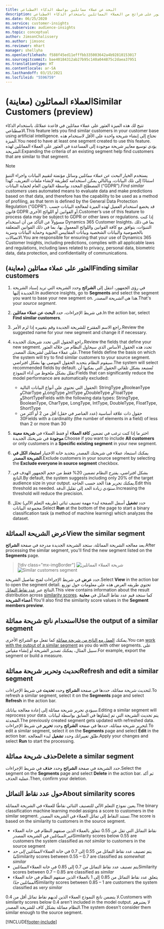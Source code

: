 ```yaml
---
title: البحث عن عملاء مماثلين بواسطة الذكاء الاصطناعي
description: يمكنك العثور على شرائح من العملاء المماثلين باستخدام الذكاء الاصطناعي.
ms.date: 06/25/2020
ms.service: customer-insights
ms.subservice: audience-insights
ms.topic: conceptual
author: JimsonChalissery
ms.author: jimsonc
ms.reviewer: mhart
manager: shellyha
ms.openlocfilehash: f588f45ed11efffbb335003642a4b92810153017
ms.sourcegitcommit: bae40184312ab27b95c140a044875c2daea37951
ms.translationtype: HT
ms.contentlocale: ar-SA
ms.lasthandoff: 03/15/2021
ms.locfileid: "5596759"
---
```

# <a name="similar-customers-preview"></a><span data-ttu-id="e7426-103">العملاء المماثلون (معاينة)</span><span class="sxs-lookup"><span data-stu-id="e7426-103">Similar Customers (preview)</span></span>

<span data-ttu-id="e7426-104">تتيح لك هذه الميزة العثور على عملاء مماثلين في قاعدة عملائك باستخدام الذكاء الاصطناعي.</span><span class="sxs-lookup"><span data-stu-id="e7426-104">This feature lets you find similar customers in your customer base using artificial intelligence.</span></span> <span data-ttu-id="e7426-105">تحتاج إلى إنشاء شريحة واحدة على الأقل لاستخدام هذه الميزة.</span><span class="sxs-lookup"><span data-stu-id="e7426-105">You need to have at least one segment created to use this feature.</span></span> <span data-ttu-id="e7426-106">يؤدي توسيع معايير شريحة موجودة إلى المساعدة في العثور على العملاء المماثلين لهذه الشريحة.</span><span class="sxs-lookup"><span data-stu-id="e7426-106">Expanding the criteria of an existing segment help find customers that are similar to that segment.</span></span>

> [!NOTE]
> <span data-ttu-id="e7426-107">يستخدم الخيار *البحث عن عملاء مماثلين* وسائل مؤتمتة لتقييم البيانات واجراء التنبؤ استنادًا إلى تلك البيانات، وبالتالي يمكن استخدامه كطريقة لإنشاء ملفات التعريف، كهذا المصطلح المحدد بواسطة القانون العام لحماية البيانات (“GDPR”).</span><span class="sxs-lookup"><span data-stu-id="e7426-107">*Find similar customers* uses automated means to evaluate data and make predictions based on that data, and therefore has the capability to be used as a method of profiling, as that term is defined by the General Data Protection Regulation (“GDPR”).</span></span> <span data-ttu-id="e7426-108">قد يخضع استخدام العميل لهذه الميزة لمعالجة البيانات حسب قانون GDPR أو القوانين أو اللوائح الأخرى.</span><span class="sxs-lookup"><span data-stu-id="e7426-108">Customer’s use of this feature to process data may be subject to GDPR or other laws or regulations.</span></span> <span data-ttu-id="e7426-109">إذا كنت مسؤولاً عن التأكد من أن استخدام Dynamics 365 Customer Insights، بما في ذلك التنبؤات، يتوافق مع كافة القوانين واللوائح المعمول بها، بما في ذلك القوانين المتعلقة بالخصوصية والبيانات الشخصية وبيانات المقاييس الحيوية وحماية البيانات وسرية الاتصالات.</span><span class="sxs-lookup"><span data-stu-id="e7426-109">You are responsible for ensuring that your use of Dynamics 365 Customer Insights, including predictions, complies with all applicable laws and regulations, including laws related to privacy, personal data, biometric data, data protection, and confidentiality of communications.</span></span>

## <a name="finding-similar-customers"></a><span data-ttu-id="e7426-110">العثور على عملاء مماثلين (معاينة)</span><span class="sxs-lookup"><span data-stu-id="e7426-110">Finding similar customers</span></span>

1. <span data-ttu-id="e7426-111">في رؤى الجمهور، انتقل إلى **الشرائح** وحدد الشريحة التي تريد إسناد الشريحة الجديدة إليها.</span><span class="sxs-lookup"><span data-stu-id="e7426-111">In audience insights, go to **Segments** and select the segment you want to base your new segment on.</span></span> <span data-ttu-id="e7426-112">هذا هي *الشريحة المصدر*.</span><span class="sxs-lookup"><span data-stu-id="e7426-112">That's your *source segment*.</span></span>

1. <span data-ttu-id="e7426-113">في شريط الإجراءات، حدد **البحث عن عملاء مماثلين**.</span><span class="sxs-lookup"><span data-stu-id="e7426-113">In the action bar, select **Find similar customers**.</span></span>

1. <span data-ttu-id="e7426-114">راجع الاسم المقترح للشريحة الجديدة وقم بتغييره إذا لزم الأمر.</span><span class="sxs-lookup"><span data-stu-id="e7426-114">Review the suggested name for your new segment and change it if necessary.</span></span>

1. <span data-ttu-id="e7426-115">راجع الحقول التي تحدد شريحتك الجديدة.</span><span class="sxs-lookup"><span data-stu-id="e7426-115">Review the fields that define your new segment.</span></span> <span data-ttu-id="e7426-116">تحدد هذه الحقول الأساس الذي سيحاول النظام من خلاله العثور على عملاء مماثلين لشريحتك المصدر.</span><span class="sxs-lookup"><span data-stu-id="e7426-116">These fields define the basis on which the system will try to find similar customers to your source segment.</span></span> <span data-ttu-id="e7426-117">سيقوم النظام بتحديد الحقول الموصى بها بشكل افتراضي.</span><span class="sxs-lookup"><span data-stu-id="e7426-117">The system will select recommended fields by default.</span></span>
  <span data-ttu-id="e7426-118">تُستبعد بشكل تلقائي الحقول التي يمكنها أن تقلل بشكل ملحوظ من أداء النموذج:</span><span class="sxs-lookup"><span data-stu-id="e7426-118">Fields that can significantly reduce the model performance are automatically excluded:</span></span>
  
   - <span data-ttu-id="e7426-119">الحقول التي تحتوي على أنواع البيانات التالية: StringType وBooleanType وCharType وLongType وIntType وDoubleType وFloatType وShortType</span><span class="sxs-lookup"><span data-stu-id="e7426-119">Fields with the following data types: StringType, BooleanType, CharType, LongType, IntType, DoubleType, FloatType, ShortType</span></span>
   - <span data-ttu-id="e7426-120">حقول ذات علاقة أساسية (عدد العناصر في حقل) أقل من 2 أو أكثر من 30</span><span class="sxs-lookup"><span data-stu-id="e7426-120">Fields with a cardinality (the number of elements in a field) of less than 2 or more than 30</span></span>

1. <span data-ttu-id="e7426-121">اختر ما إذا كنت ترغب في تضمين **كافة العملاء** أو فقط العملاء في **شريحة معينة موجودة** في شريحتك الجديدة.</span><span class="sxs-lookup"><span data-stu-id="e7426-121">Choose if you want to include **All customers** or only customers in a **Specific existing segment** in your new segment.</span></span>

1. <span data-ttu-id="e7426-122">يمكنك استبعاد عملاء في شريحتك المصدر بتحديد خانة الاختيار **استبعاد الكل في الشريحة المصدر**.</span><span class="sxs-lookup"><span data-stu-id="e7426-122">Exclude customers in your source segment by selecting the **Exclude everyone in source segment** checkbox.</span></span>

1. <span data-ttu-id="e7426-123">بشكل افتراضي، يقترح النظام تضمين 20% فقط من حجم الجمهور الهدف في الناتج.</span><span class="sxs-lookup"><span data-stu-id="e7426-123">By default, the system suggests including only 20% of the target audience size in your output.</span></span> <span data-ttu-id="e7426-124">يمكنك تحرير هذا الحد حسب الحاجة.</span><span class="sxs-lookup"><span data-stu-id="e7426-124">Edit this threshold as needed.</span></span> <span data-ttu-id="e7426-125">ستؤدي زيادة الحد إلى تقليل الدقة.</span><span class="sxs-lookup"><span data-stu-id="e7426-125">Increasing the threshold will reduce the precision.</span></span>

1. <span data-ttu-id="e7426-126">حدد **تشغيل** أسفل الصفحة لبدء مهمة تصنيف ثنائي (طريقه التعلم الآلي) تحلل مجموعة البيانات.</span><span class="sxs-lookup"><span data-stu-id="e7426-126">Select **Run** at the bottom of the page to start a binary classification task (a method of machine learning) which analyzes the dataset.</span></span>

## <a name="view-the-similar-segment"></a><span data-ttu-id="e7426-127">عرض الشريحة المماثلة</span><span class="sxs-lookup"><span data-stu-id="e7426-127">View the similar segment</span></span>

<span data-ttu-id="e7426-128">بعد معالجه الشريحة المماثلة، ستجد الشريحة الجديدة مدرجة في صفحة **الشرائح**.</span><span class="sxs-lookup"><span data-stu-id="e7426-128">After processing the similar segment, you'll find the new segment listed on the **Segments** page.</span></span>

> [!div class="mx-imgBorder"]
> <span data-ttu-id="e7426-129">![شريحة العملاء المماثلين](media/expanded-segment.png "شريحة العملاء المماثلين")</span><span class="sxs-lookup"><span data-stu-id="e7426-129">![Similar customers segment](media/expanded-segment.png "Similar customers segment")</span></span>

<span data-ttu-id="e7426-130">حدد **عرض** في شريط الإجراءات لفتح تفاصيل الشريحة.</span><span class="sxs-lookup"><span data-stu-id="e7426-130">Select **View** in the action bar to open the segment detail.</span></span> <span data-ttu-id="e7426-131">تحتوي طريقه العرض هذه على معلومات حول توزيع النتائج عبر [عدد نقاط التماثل](#about-similarity-scores).</span><span class="sxs-lookup"><span data-stu-id="e7426-131">This view contains information about the result distribution across [similarity scores](#about-similarity-scores).</span></span> <span data-ttu-id="e7426-132">كما ستجد قيم عدد نقاط التماثل في **معاينة أعضاء الشريحة**.</span><span class="sxs-lookup"><span data-stu-id="e7426-132">You'll also find the similarity score values in the **Segment members preview**.</span></span>

## <a name="use-the-output-of-a-similar-segment"></a><span data-ttu-id="e7426-133">استخدام ناتج شريحة مماثلة</span><span class="sxs-lookup"><span data-stu-id="e7426-133">Use the output of a similar segment</span></span>

<span data-ttu-id="e7426-134">يمكنك [العمل مع الناتج من شريحة مماثلة](segments.md) كما تفعل مع الشرائح الأخرى.</span><span class="sxs-lookup"><span data-stu-id="e7426-134">You can [work with the output of a similar segment](segments.md) as you do with other segments.</span></span> <span data-ttu-id="e7426-135">على سبيل المثال، يمكنك تصدير الشريحة أو إنشاء مقياس.</span><span class="sxs-lookup"><span data-stu-id="e7426-135">For example, export the segment or build a measure.</span></span>

## <a name="refresh-and-edit-a-similar-segment"></a><span data-ttu-id="e7426-136">تحديث وتحرير شريحة مماثلة</span><span class="sxs-lookup"><span data-stu-id="e7426-136">Refresh and edit a similar segment</span></span>

<span data-ttu-id="e7426-137">لتحديث شريحة مماثلة، حددها في صفحة **الشرائح** وحدد **تحديث** في شريط الإجراءات.</span><span class="sxs-lookup"><span data-stu-id="e7426-137">To refresh a similar segment, select it on the **Segments** page and select **Refresh** in the action bar.</span></span>

<span data-ttu-id="e7426-138">سيؤدي تحرير شريحة مماثلة إلى إعادة معالجة بياناتك.</span><span class="sxs-lookup"><span data-stu-id="e7426-138">Editing a similar segment will reprocess your data.</span></span> <span data-ttu-id="e7426-139">يتم تحديث الشريحة التي تم إنشاؤها في السابق بواسطة لبيانات المحدثة.</span><span class="sxs-lookup"><span data-stu-id="e7426-139">The previously created segment gets updated with refreshed data.</span></span>    
<span data-ttu-id="e7426-140">لتحرير شريحة مماثلة، حددها في صفحة **الشرائح** وحدد **تحرير** في شريط الإجراءات.</span><span class="sxs-lookup"><span data-stu-id="e7426-140">To edit a similar segment, select it on the **Segments** page and select **Edit** in the action bar.</span></span> <span data-ttu-id="e7426-141">طبّق تغييراتك وحدد **تشغيل** لبدء المعالجة.</span><span class="sxs-lookup"><span data-stu-id="e7426-141">Apply your changes and select **Run** to start the processing.</span></span>

## <a name="delete-a-similar-segment"></a><span data-ttu-id="e7426-142">حذف شريحة مماثلة</span><span class="sxs-lookup"><span data-stu-id="e7426-142">Delete a similar segment</span></span>

<span data-ttu-id="e7426-143">حدد الشريحة في صفحة **الشرائح** وحدد **حذف** في شريط الإجراءات.</span><span class="sxs-lookup"><span data-stu-id="e7426-143">Select the segment on the **Segments** page and select **Delete** in the action bar.</span></span> <span data-ttu-id="e7426-144">ثم أكد عملية الحذف.</span><span class="sxs-lookup"><span data-stu-id="e7426-144">Then, confirm your deletion.</span></span>

## <a name="about-similarity-scores"></a><span data-ttu-id="e7426-145">حول عدد نقاط التماثل</span><span class="sxs-lookup"><span data-stu-id="e7426-145">About similarity scores</span></span>

<span data-ttu-id="e7426-146">يعين نموذج التعلم الآلي للتصنيف الثنائي نقاطًا للعملاء في الشريحة المماثلة.</span><span class="sxs-lookup"><span data-stu-id="e7426-146">The binary classification machine learning model assigns a score to customers in the similar segment.</span></span> <span data-ttu-id="e7426-147">تستند النقاط إلى تماثل العملاء في الشريحة المصدر.</span><span class="sxs-lookup"><span data-stu-id="e7426-147">The score is based on the similarity to customers in the source segment.</span></span>

- <span data-ttu-id="e7426-148">نقاط التماثل التي تقل عن 0.55 تتعلق بالعملاء الذين صنفهم النظام في خانة العملاء *غير المماثلين* في الشريحة المصدر</span><span class="sxs-lookup"><span data-stu-id="e7426-148">Similarity scores below 0.55 are customers the system classified as *not similar* to customers in the source segment</span></span>
- <span data-ttu-id="e7426-149">يتم تصنيف عدد نقاط التماثل من 0.55 إلى 0.7 في خانة العملاء *المماثلين إلى حد ما*</span><span class="sxs-lookup"><span data-stu-id="e7426-149">Similarity scores between 0.55 – 0.7 are classified as *somewhat similar*</span></span>
- <span data-ttu-id="e7426-150">يتم تصنيف عدد نقاط التماثل من 0.7 إلى 0.85 في خانة العملاء *المماثلين*</span><span class="sxs-lookup"><span data-stu-id="e7426-150">Similarity scores between 0.7 – 0.85 are classified as *similar*</span></span>
- <span data-ttu-id="e7426-151">يتعلق عدد نقاط التماثل من 0.85 إلى 1 بالعملاء الذين صنفهم النظام في خانة العملاء *المماثلين جدًا*</span><span class="sxs-lookup"><span data-stu-id="e7426-151">Similarity scores between 0.85 – 1 are customers the system classified as *very similar*</span></span>

<span data-ttu-id="e7426-152">لا يتضمن ناتج النموذج العملاء الذين لديهم نقاط تماثل أقل من 0.4.</span><span class="sxs-lookup"><span data-stu-id="e7426-152">Customers with similarity scores below 0.4 aren't included in the model output.</span></span> <span data-ttu-id="e7426-153">لا يعتبرهم النظام مماثلة بشكل كاف للشريحة المصدر.</span><span class="sxs-lookup"><span data-stu-id="e7426-153">The system doesn't consider them similar enough to the source segment.</span></span>


[!INCLUDE[footer-include](../includes/footer-banner.md)]